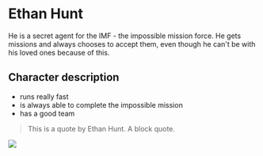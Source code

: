 # Ethan Hunt

He is a secret agent for the IMF - the impossible mission force.
He gets missions and always chooses to accept them, even though he can't be with his loved ones because of this.

## Character description

* runs really fast
* is always able to complete the impossible mission
* has a good team

> This is a quote by Ethan Hunt.
> A block quote.

<img src="https://bilder.t-online.de/b/52/12/08/64/id_52120864/tid_da/er-ist-zurueck-tom-cruise-als-ethan-hunt-in-mission-impossible-phantom-protokoll-.jpg"/>